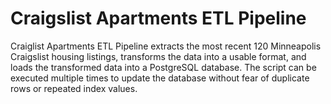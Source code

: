 # Craigslist Apartments ETL Pipeline

Craiglist Apartments ETL Pipeline extracts the most recent 120 Minneapolis Craigslist housing listings, transforms the data into a usable format, and loads the transformed data into a PostgreSQL database. The script can be executed multiple times to update the database without fear of duplicate rows or repeated index values.
